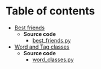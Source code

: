 # Table of contents
- [Best friends](best_friends.md)
    - **Source code**
        - [best_friends.py](best_friends.py)
- [Word and Tag classes](word_classes.md)
    - **Source code**
        - [word_classes.py](word_classes.py)

